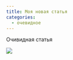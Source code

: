 ```yaml
---
title: Моя новая статья
categories: 
  - очевидное
---
```


Очивидная статья

![](/Моя-новая-статья/ant1-1741957677318-2.jpg)

